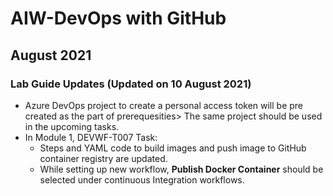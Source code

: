 # AIW-DevOps with GitHub
## August 2021
### Lab Guide Updates (Updated on 10 August 2021)

* Azure DevOps project to create a personal access token will be pre created as the part of prerequesities> The same project should be used in the upcoming tasks.
* In Module 1, DEVWF-T007 Task:
  -  Steps and YAML code to build images and push image to GitHub container registry are updated.
  -  While setting up new workflow, **Publish Docker Container** should be selected under continuous Integration workflows.
